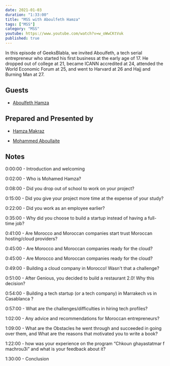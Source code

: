 ```yaml
---
date: 2021-01-03
duration: "1:33:00"
title: "MSS with Aboulfeth Hamza"
tags: ["MSS"]
category: "MSS"
youtube: https://www.youtube.com/watch?v=w_oWwCKtVuk
published: true
---
```


In this episode of GeeksBlabla, we invited Aboulfeth, a tech serial entrepreneur who started his first business at the early age of 17. He dropped out of college at 21, became ICANN accredited at 24, attended the World Economic Forum at 25, and went to Harvard at 26 and Hajj and Burning Man at 27.

## Guests

- [Aboulfeth Hamza](https://www.aboulfeth.com/)

## Prepared and Presented by

- [Hamza Makraz](https://web.facebook.com/MakrazHamza)

- [Mohammed Aboullaite](https://aboullaite.me)

## Notes

0:00:00 - Introduction and welcoming

0:02:00 - Who is Mohamed Hamza?

0:08:00 - Did you drop out of school to work on your project?

0:15:00 - Did you give your project more time at the expense of your study?

0:22:00 - Did you work as an employee earlier?

0:35:00 - Why did you choose to build a startup instead of having a full-time job?

0:41:00 - Are Morocco and Moroccan companies start trust Moroccan hosting/cloud providers?

0:45:00 - Are Morocco and Moroccan companies ready for the cloud?

0:45:00 - Are Morocco and Moroccan companies ready for the cloud?

0:49:00 - Building a cloud company in Morocco! Wasn't that a challenge?

0:51:00 - After Genious, you decided to build a restaurant 2.0! Why this decision?

0:54:00 - Building a tech startup (or a tech company) in Marrakech vs in Casablanca ?

0:57:00 - What are the challenges/difficulties in hiring tech profiles?

1:02:00 - Any advice and recommendations for Moroccan entrepreneurs?

1:09:00 - What are the Obstacles he went through and succeeded in going over them, and What are the reasons that motivated you to write a book?

1:22:00 - how was your experience on the program “Chkoun ghayastatmar f machrou3i” and what is your feedback about it?

1:30:00 - Conclusion
